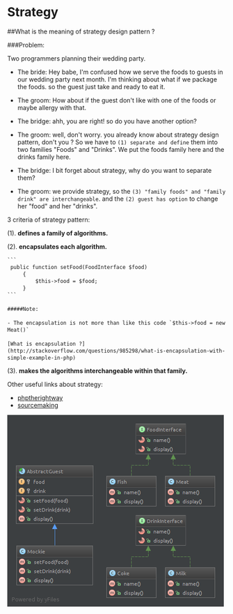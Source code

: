 Strategy
====================

##What is the meaning of strategy design pattern ?

###Problem:

Two programmers planning their wedding party.

- The bride: Hey babe, I'm confused how we serve the foods to guests in our wedding party next month.
I'm thinking about what if we package the foods. so the guest just take and ready to eat it.

- The groom: How about if the guest don't like with one of the foods or maybe allergy with that.

- The bridge: ahh, you are right! so do you have another option?

- The groom: well, don't worry. you already know about strategy design pattern, don't you ? So we have to `(1) separate and define` them
into two families "Foods" and "Drinks". We put the foods family here and the drinks family here.

- The bridge: I bit forget about strategy, why do you want to separate them?

- The groom: we provide strategy, so the `(3) "family foods" and "family drink" are interchangeable`.
and the `(2) guest has option` to change her "food" and her "drinks".



3 criteria of strategy pattern:

(1). **defines a family of algorithms.**


(2). **encapsulates each algorithm.**

    ```
     public function setFood(FoodInterface $food)
         {
             $this->food = $food;
         }
    ```

    #####Note:

    - The encapsulation is not more than like this code `$this->food = new Meat()`

    [What is encapsulation ?](http://stackoverflow.com/questions/985298/what-is-encapsulation-with-simple-example-in-php)



(3). **makes the algorithms interchangeable within that family.**



Other useful links about strategy:

- [phptherightway](http://www.phptherightway.com/pages/Design-Patterns.html#strategy)
- [sourcemaking](http://sourcemaking.com/design_patterns/strategy)

![strategy diagram](diagram.png?raw=true "strategy diagram")



